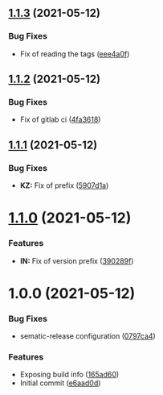 ## [1.1.3](https://github.com/tomask272/spring-boot-sem-release/compare/v1.1.2...v1.1.3) (2021-05-12)


### Bug Fixes

* Fix of reading the tags ([eee4a0f](https://github.com/tomask272/spring-boot-sem-release/commit/eee4a0ff478ad54b1aa6487a87d3151497bfbf16))

## [1.1.2](https://github.com/tomask272/spring-boot-sem-release/compare/v1.1.1...v1.1.2) (2021-05-12)


### Bug Fixes

* Fix of gitlab ci ([4fa3618](https://github.com/tomask272/spring-boot-sem-release/commit/4fa36182f07936543ff88bf09e00aedb19f22845))

## [1.1.1](https://github.com/tomask272/spring-boot-sem-release/compare/v1.1.0...v1.1.1) (2021-05-12)


### Bug Fixes

* **KZ:** Fix of prefix ([5907d1a](https://github.com/tomask272/spring-boot-sem-release/commit/5907d1a99c071fd35fc694fd5733c1605c96b38e))

# [1.1.0](https://github.com/tomask272/spring-boot-sem-release/compare/v1.0.0...v1.1.0) (2021-05-12)


### Features

* **IN:** Fix of version prefix ([390289f](https://github.com/tomask272/spring-boot-sem-release/commit/390289fcab9345bc4635720d1ee5a017ea5c3654))

# 1.0.0 (2021-05-12)


### Bug Fixes

* sematic-release configuration ([0797ca4](https://github.com/tomask272/spring-boot-sem-release/commit/0797ca405937e82ea90a3316303d5b9804c47ded))


### Features

* Exposing build info ([165ad60](https://github.com/tomask272/spring-boot-sem-release/commit/165ad60fc3ef1ae41d33c345881ddc6d03a5ff63))
* Initial commit ([e6aad0d](https://github.com/tomask272/spring-boot-sem-release/commit/e6aad0d291fb59af3b4fe4af1e0fc914da81c86e))
